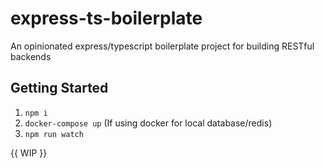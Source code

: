 # express-ts-boilerplate
An opinionated express/typescript boilerplate project for building RESTful backends

## Getting Started

1. ```npm i```
2. ```docker-compose up``` (If using docker for local database/redis)
2. ```npm run watch```


{{ WIP }}
